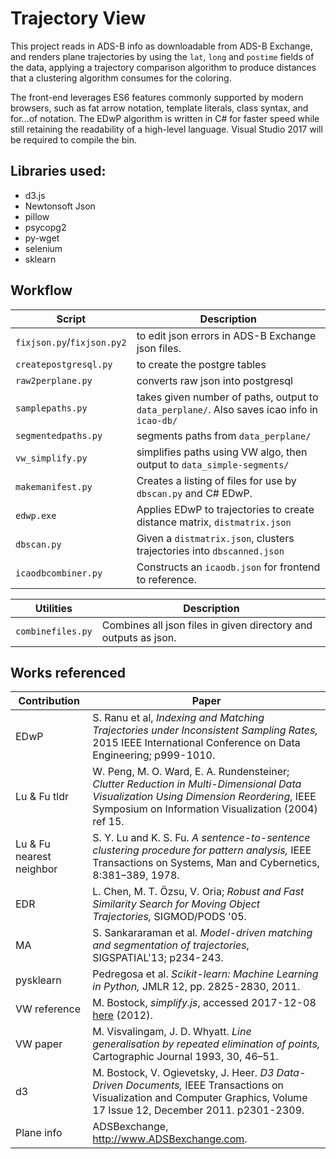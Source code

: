# Trajectory View

This project reads in ADS-B info as downloadable from ADS-B Exchange,
and renders plane trajectories by using the `lat`, `long` and `postime` fields of the data,
applying a trajectory comparison algorithm to produce distances that a clustering algorithm 
consumes for the coloring.

The front-end leverages ES6 features commonly supported by modern browsers, such as fat arrow notation, template literals, class syntax, and for...of notation.
The EDwP algorithm is written in C# for faster speed while still retaining the readability of a high-level language. Visual Studio 2017 will be required to compile the bin.

## Libraries used:
* d3.js
* Newtonsoft Json
* pillow
* psycopg2
* py-wget
* selenium
* sklearn

## Workflow

Script                     | Description
---------------------------|-----------
`fixjson.py`/`fixjson.py2` | to edit json errors in ADS-B Exchange json files.
`createpostgresql.py`      | to create the postgre tables
`raw2perplane.py`          | converts raw json into postgresql
`samplepaths.py`           | takes given number of paths, output to `data_perplane/`. Also saves icao info in `icao-db/` 
`segmentedpaths.py`        | segments paths from `data_perplane/`
`vw_simplify.py`           | simplifies paths using VW algo, then output to `data_simple-segments/` 
`makemanifest.py`          | Creates a listing of files for use by `dbscan.py` and C# EDwP.
`edwp.exe`                 | Applies EDwP to trajectories to create distance matrix, `distmatrix.json`
`dbscan.py`                | Given a `distmatrix.json`, clusters trajectories into `dbscanned.json`
`icaodbcombiner.py`        | Constructs an `icaodb.json` for frontend to reference.

Utilities           | Description
--------------------|-----------
`combinefiles.py`   | Combines all json files in given directory and outputs as json.


## Works referenced
Contribution | Paper
-------------|-----
EDwP         | S. Ranu et al, *Indexing and Matching Trajectories under Inconsistent Sampling Rates,* 2015 IEEE International Conference on Data Engineering; p999-1010.
Lu & Fu tldr | W. Peng, M. O. Ward, E. A. Rundensteiner; *Clutter Reduction in Multi-Dimensional Data Visualization Using Dimension Reordering*, IEEE Symposium on Information Visualization (2004) ref 15.
Lu & Fu nearest neighbor   | S. Y. Lu and K. S. Fu. *A sentence-to-sentence clustering procedure for pattern analysis,* IEEE Transactions on Systems, Man and Cybernetics, 8:381–389, 1978.
EDR          | L. Chen, M. T. Özsu, V. Oria; *Robust and Fast Similarity Search for Moving Object Trajectories,* SIGMOD/PODS '05.
MA           | S. Sankararaman et al. *Model-driven matching and segmentation of trajectories*, SIGSPATIAL'13; p234-243.
pysklearn    | Pedregosa et al. *Scikit-learn: Machine Learning in Python,* JMLR 12, pp. 2825-2830, 2011.
VW reference | M. Bostock, *simplify.js*, accessed 2017-12-08 [here](bost.ocks.org/mike/simplify/simplify.js) (2012).
VW paper     | M. Visvalingam, J. D. Whyatt. *Line generalisation by repeated elimination of points,* Cartographic Journal 1993, 30, 46–51.
d3           | M. Bostock, V. Ogievetsky, J. Heer. *D3 Data-Driven Documents,* IEEE Transactions on Visualization and Computer Graphics, Volume 17 Issue 12, December 2011. p2301-2309.
Plane info   | ADSBexchange, http://www.ADSBexchange.com.